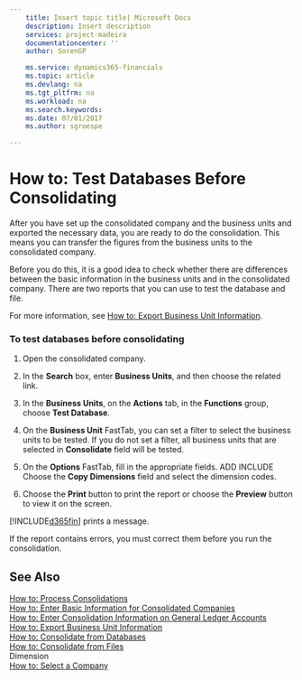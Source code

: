 ```yaml
---
    title: Insert topic title| Microsoft Docs
    description: Insert description
    services: project-madeira
    documentationcenter: ''
    author: SorenGP

    ms.service: dynamics365-financials
    ms.topic: article
    ms.devlang: na
    ms.tgt_pltfrm: na
    ms.workload: na
    ms.search.keywords:
    ms.date: 07/01/2017
    ms.author: sgroespe

---
```

# How to: Test Databases Before Consolidating
After you have set up the consolidated company and the business units and exported the necessary data, you are ready to do the consolidation. This means you can transfer the figures from the business units to the consolidated company.  

 Before you do this, it is a good idea to check whether there are differences between the basic information in the business units and in the consolidated company. There are two reports that you can use to test the database and file.  

 For more information, see [How to: Export Business Unit Information](../how-to-test-files-before-consolidating.md).  

### To test databases before consolidating  

1.  Open the consolidated company.  

2.  In the **Search** box, enter **Business Units**, and then choose the related link.  

3.  In the **Business Units**, on the **Actions** tab, in the **Functions** group, choose **Test Database**.  

4.  On the **Business Unit** FastTab, you can set a filter to select the business units to be tested. If you do not set a filter, all business units that are selected in **Consolidate** field will be tested.  

5.  On the **Options** FastTab, fill in the appropriate fields. ADD INCLUDE<!--[!INCLUDE[bp_fieldhelp]()]--> Choose the **Copy Dimensions** field and select the dimension codes.  

6.  Choose the **Print** button to print the report or choose the **Preview** button to view it on the screen.  

 [!INCLUDE[d365fin](../../includes/d365fin_md.md)] prints a message.  

 If the report contains errors, you must correct them before you run the consolidation.  

## See Also  
 [How to: Process Consolidations](../how-to-process-consolidations.md)   
 [How to: Enter Basic Information for Consolidated Companies](../how-to-enter-basic-information-for-consolidated-companies.md)   
 [How to: Enter Consolidation Information on General Ledger Accounts](../how-to-enter-consolidation-information-on-general-ledger-accounts.md)   
 [How to: Export Business Unit Information](../how-to-export-business-unit-information.md)   
 [How to: Consolidate from Databases](../how-to-consolidate-from-databases.md)   
 [How to: Consolidate from Files](../how-to-consolidate-from-files.md)   
 Dimension   
 [How to: Select a Company](../company-how-to-select-a-company.md)
